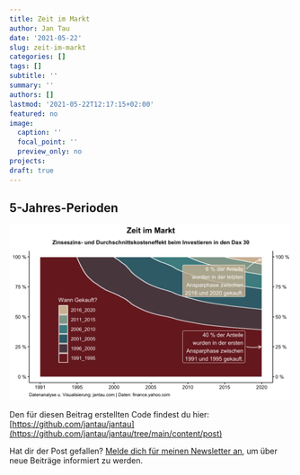 ```yaml
---
title: Zeit im Markt
author: Jan Tau
date: '2021-05-22'
slug: zeit-im-markt
categories: []
tags: []
subtitle: ''
summary: ''
authors: []
lastmod: '2021-05-22T12:17:15+02:00'
featured: no
image:
  caption: ''
  focal_point: ''
  preview_only: no
projects: 
draft: true
---
```


## 5-Jahres-Perioden

![](zeit-im-markt.png)


Den für diesen Beitrag erstellten Code findest du hier: [https://github.com/jantau/jantau](https://github.com/jantau/jantau/tree/main/content/post)

Hat dir der Post gefallen? [Melde dich für meinen Newsletter an](https://tinyletter.com/jantau), um über neue Beiträge informiert zu werden.